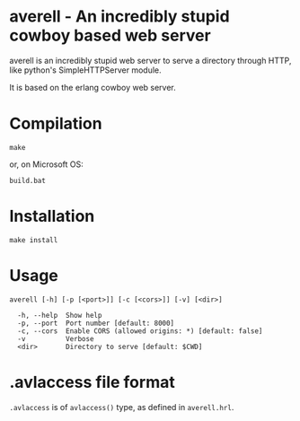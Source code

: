 averell - An incredibly stupid cowboy based web server
======================================================

averell is an incredibly stupid web server to serve a directory through HTTP, like
python's SimpleHTTPServer module.

It is based on the erlang cowboy web server.

# Compilation

```
make
```

or, on Microsoft OS:

```
build.bat
```

# Installation

```
make install
```

# Usage

```
averell [-h] [-p [<port>]] [-c [<cors>]] [-v] [<dir>]

  -h, --help  Show help
  -p, --port  Port number [default: 8000]
  -c, --cors  Enable CORS (allowed origins: *) [default: false]
  -v          Verbose
  <dir>       Directory to serve [default: $CWD]
```

# .avlaccess file format

`.avlaccess` is of `avlaccess()` type, as defined in `averell.hrl`.
